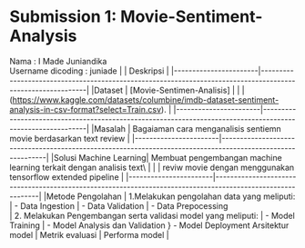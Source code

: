 # Submission 1: Movie-Sentiment-Analysis
 Nama : I Made Juniandika\
 Username dicoding : juniade
|                       |                     Deskripsi                                                                              |
|-----------------------|------------------------------------------------------------------------------------------------------------|
|Dataset                | [Movie-Sentimen-Analisis]                                                                                  |
|                       |(https://www.kaggle.com/datasets/columbine/imdb-dataset-sentiment-analysis-in-csv-format?select=Train.csv).  |
|-----------------------|------------------------------------------------------------------------------------------------------------|
|Masalah                | Bagaiaman cara menganalisis sentiemn movie berdasarkan text review                                         |
|-----------------------|------------------------------------------------------------------------------------------------------------|
|Solusi Machine Learning| Membuat pengembangan machine learning  terkait dengan analisis text\                                       |
|                       | reviw movie dengan menggunakan tensorflow extended pipeline                                                |
|-----------------------|------------------------------------------------------------------------------------------------------------|
|Metode Pengolahan      | 1.Melakukan pengolahan data yang meliputi:
                        |  - Data Ingestion
                        |  - Data Validation
                        |  - Data Prepocessing\
                        |  2. Melakukan Pengembangan serta validasi model yang meliputi:
                        |  - Model Training
                        |  - Model Analysis dan Validation
                        }  - Model Deployment
Arsitektur model        |
Metrik evaluasi         |
Performa model          |
